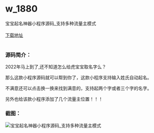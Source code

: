 # w_1880
宝宝起名神器小程序源码_支持多种流量主模式
<br/></br>
[下载地址](https://www.uuid2.com/1880.html "下载地址")
<br/></br>
<h3>源码简介：</h3>
<p>2022年马上到了,还不知道怎么给虎宝宝取名字么？<p>
<p>那么这款小程序源码就可以帮到你了，这款小程序支持输入姓氏自动起名。<p>
<p>不满意还可以点击换一换来找到满意的，支持起两个字或者三个字的名字。<p>
<p>另外也给该款小程序添加了几个流量主位置！！！<p>
<h3>截图：</h3>
<img src="https://www.uuid2.com/wp-content/uploads/img/202112/2d81ba9476.png" alt="宝宝起名神器小程序源码_支持多种流量主模式">
